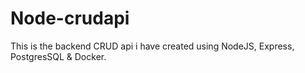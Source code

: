 # Node-crudapi

This is the backend CRUD api i have created using NodeJS, Express, PostgresSQL & Docker.
